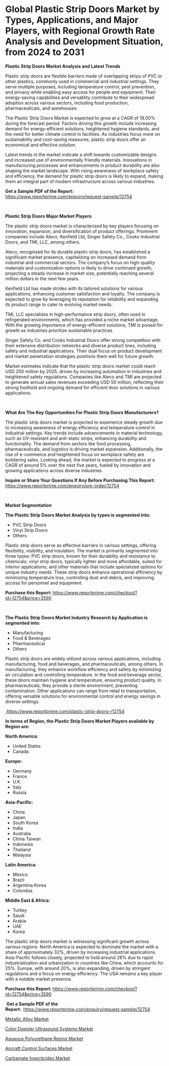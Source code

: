 <p><h1>Global Plastic Strip Doors Market by Types, Applications, and Major Players, with Regional Growth Rate Analysis and Development Situation, from 2024 to 2031</h1></p><p><strong>Plastic Strip Doors Market Analysis and Latest Trends</strong></p>
<p><p>Plastic strip doors are flexible barriers made of overlapping strips of PVC or other plastics, commonly used in commercial and industrial settings. They serve multiple purposes, including temperature control, pest prevention, and privacy while enabling easy access for people and equipment. Their energy-saving capabilities and versatility contribute to their widespread adoption across various sectors, including food production, pharmaceuticals, and warehouses.</p><p>The Plastic Strip Doors Market is expected to grow at a CAGR of 18.00% during the forecast period. Factors driving this growth include increasing demand for energy-efficient solutions, heightened hygiene standards, and the need for better climate control in facilities. As industries focus more on sustainability and cost-saving measures, plastic strip doors offer an economical and effective solution.</p><p>Latest trends in the market indicate a shift towards customizable designs and increased use of environmentally friendly materials. Innovations in manufacturing processes and enhancements in product durability are also shaping the market landscape. With rising awareness of workplace safety and efficiency, the demand for plastic strip doors is likely to expand, making them an integral part of modern infrastructure across various industries.</p></p>
<p><strong>Get a Sample PDF of the Report:&nbsp;</strong> <a href="https://www.reportprime.com/enquiry/request-sample/12754">https://www.reportprime.com/enquiry/request-sample/12754</a></p>
<p>&nbsp;</p>
<p><strong>Plastic Strip Doors Major Market Players</strong></p>
<p><p>The plastic strip doors market is characterized by key players focusing on innovation, expansion, and diversification of product offerings. Prominent companies include Aleco, Kenfield Ltd, Singer Safety Co., Cooks Industrial Doors, and TMI, LLC, among others.</p><p>Aleco, recognized for its durable plastic strip doors, has established a significant market presence, capitalizing on increased demand from industrial and commercial sectors. The company’s focus on high-quality materials and customization options is likely to drive continued growth, projecting a steady increase in market size, potentially reaching several million dollars in the next few years.</p><p>Kenfield Ltd has made strides with its tailored solutions for various applications, enhancing customer satisfaction and loyalty. The company is expected to grow by leveraging its reputation for reliability and expanding its product range to cater to evolving market needs.</p><p>TMI, LLC specializes in high-performance strip doors, often used in refrigerated environments, which has provided a niche market advantage. With the growing importance of energy-efficient solutions, TMI is poised for growth as industries prioritize sustainable practices.</p><p>Singer Safety Co. and Cooks Industrial Doors offer strong competition with their extensive distribution networks and diverse product lines, including safety and industrial applications. Their dual focus on product development and market penetration strategies positions them well for future growth.</p><p>Market estimates indicate that the plastic strip doors market could reach USD 200 million by 2025, driven by increasing automation in industries and heightened safety regulations. Companies like Aleco and TMI are projected to generate annual sales revenues exceeding USD 50 million, reflecting their strong foothold and ongoing demand for efficient door solutions in various applications.</p></p>
<p>&nbsp;</p>
<p><strong>What Are The Key Opportunities For Plastic Strip Doors Manufacturers?</strong></p>
<p><p>The plastic strip doors market is projected to experience steady growth due to increasing awareness of energy efficiency and temperature control in industrial settings. Key trends include advancements in material technology, such as UV-resistant and anti-static strips, enhancing durability and functionality. The demand from sectors like food processing, pharmaceuticals, and logistics is driving market expansion. Additionally, the rise of e-commerce and heightened focus on workplace safety are bolstering sales. Looking ahead, the market is expected to progress at a CAGR of around 5% over the next five years, fueled by innovation and growing applications across diverse industries.</p></p>
<p><strong>Inquire or Share Your Questions If Any Before Purchasing This Report:</strong> <a href="https://www.reportprime.com/enquiry/pre-order/12754">https://www.reportprime.com/enquiry/pre-order/12754</a></p>
<p>&nbsp;</p>
<p><strong>Market Segmentation</strong></p>
<p><strong>The Plastic Strip Doors Market Analysis by types is segmented into:</strong></p>
<p><ul><li>PVC Strip Doors</li><li>Vinyl Strip Doors</li><li>Others</li></ul></p>
<p><p>Plastic strip doors serve as effective barriers in various settings, offering flexibility, visibility, and insulation. The market is primarily segmented into three types: PVC strip doors, known for their durability and resistance to chemicals; vinyl strip doors, typically lighter and more affordable, suited for interior applications; and other materials that include specialized options for unique industry needs. These strip doors enhance operational efficiency by minimizing temperature loss, controlling dust and debris, and improving access for personnel and equipment.</p></p>
<p><strong>Purchase this Report:&nbsp;</strong><a href="https://www.reportprime.com/checkout?id=12754&price=3590">https://www.reportprime.com/checkout?id=12754&price=3590</a></p>
<p>&nbsp;</p>
<p><strong>The Plastic Strip Doors Market Industry Research by Application is segmented into:</strong></p>
<p><ul><li>Manufacturing</li><li>Food & Beverages</li><li>Pharmaceutical</li><li>Others</li></ul></p>
<p><p>Plastic strip doors are widely utilized across various applications, including manufacturing, food and beverages, and pharmaceuticals, among others. In manufacturing, they enhance workflow efficiency and safety by minimizing air circulation and controlling temperature. In the food and beverage sector, these doors maintain hygiene and temperature, ensuring product quality. In pharmaceuticals, they provide a sterile environment, preventing contamination. Other applications can range from retail to transportation, offering versatile solutions for environmental control and energy savings in diverse settings.</p></p>
<p><a href="https://www.reportprime.com/plastic-strip-doors-r12754">&nbsp;https://www.reportprime.com/plastic-strip-doors-r12754</a></p>
<p><strong>In terms of Region, the Plastic Strip Doors Market Players available by Region are:</strong></p>
<p>
    <p> <strong> North America: </strong>
        <ul>
            <li>United States</li>
            <li>Canada</li>
        </ul>
        </p> 
    <p> <strong> Europe: </strong>
        <ul>
            <li>Germany</li>
            <li>France</li>
            <li>U.K.</li>
            <li>Italy</li>
            <li>Russia</li>
        </ul>
        </p> 
    <p> <strong> Asia-Pacific: </strong>
        <ul>
            <li>China</li>
            <li>Japan</li>
            <li>South Korea</li>
            <li>India</li>
            <li>Australia</li>
            <li>China Taiwan</li>
            <li>Indonesia</li>
            <li>Thailand</li>
            <li>Malaysia</li>
        </ul>
        </p> 
    <p> <strong> Latin America: </strong>
        <ul>
            <li>Mexico</li>
            <li>Brazil</li>
            <li>Argentina Korea</li>
            <li>Colombia</li>
        </ul>
        </p> 
    <p> <strong> Middle East & Africa: </strong>
        <ul>
            <li>Turkey</li>
            <li>Saudi</li>
            <li>Arabia</li>
            <li>UAE</li>
            <li>Korea</li>
        </ul>
    </p>
    </p>
<p><p>The plastic strip doors market is witnessing significant growth across various regions. North America is expected to dominate the market with a share of approximately 32%, driven by increasing industrial applications. Asia-Pacific follows closely, projected to hold around 28% due to rapid industrialization and urbanization in countries like China, which accounts for 25%. Europe, with around 20%, is also expanding, driven by stringent regulations and a focus on energy efficiency. The USA remains a key player with a notable market presence.</p></p>
<p><strong>Purchase this Report: </strong><a href="https://www.reportprime.com/checkout?id=12754&price=3590">https://www.reportprime.com/checkout?id=12754&price=3590</a></p>
<p>&nbsp;<strong>Get a Sample PDF of the Report:&nbsp;&nbsp;</strong><a href="https://www.reportprime.com/enquiry/request-sample/12754">https://www.reportprime.com/enquiry/request-sample/12754</a></p>
<p><strong></strong></p>
<p><p><a href="https://medium.com/@colin.dunca43545/global-metallic-alloy-market-size-share-analysis-by-product-type-by-application-by-region-62ec6217d4b3">Metallic Alloy Market</a></p><p><a href="https://medium.com/@colin.dunca43545/color-doppler-ultrasound-systems-market-growth-market-segmentation-and-regional-analysis-global-909fece1124b">Color Doppler Ultrasound Systems Market</a></p><p><a href="https://issuu.com/reportprime-2/docs/aqueous-polyurethane-resins-market-_2896a8151adcd6">Aqueous Polyurethane Resins Market</a></p><p><a href="https://www.linkedin.com/pulse/global-aircraft-control-surfaces-market-opportunities-forecast-frywc?trackingId=QVcaKxlgSumQB2bkrX3avg%3D%3D">Aircraft Control Surfaces Market</a></p><p><a href="https://issuu.com/reportprime-2/docs/carbamate-insecticides-market-size-_c2d64043c9baae">Carbamate Insecticides Market</a></p></p>